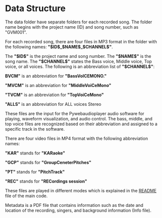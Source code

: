 # Data Structure

The data folder have separate folders for each recorded song. The folder name begins with the project name (ID) and song number, such as "GVM001".

For each recorded song, there are four files in MP3 format in the folder with the following names: **"\$ID\$\_\$NAME\$\_\$CHANNEL\$"**. 

The **"\$ID\$"** is the project name and song number. The **"\$NAME\$"** is the song name. The **"\$CHANNEL\$"** states the Bass voice, Middle voice, Top voice, or all voices. The following is an abbreviation list of **"\$CHANNEL\$"**:

**BVCM"** is an abbreviation for **"BassVoICEMONO."**

**"MVCM"** is an abbreviation for **"MiddleVoiCeMono"**

**"TVCM"** is an abbreviation for **"TopVoiCeMono"**

**"ALLS"** is an abbreviation for ALL voices Stereo

These files are the input for the Pywebaudioplayer audio software for playing, waveform visualization, and audio control. The bass, middle, and top voice files are recognized based on their abbreviation and assigned to a specific track in the software.

There are four video files in MP4 format with the following abbreviation names: 

**"KAR"** stands for **"KARaoke"**

**"GCP"** stands for **"GroupCeneterPitches"**

**"PT"** stands for **"PitchTrack"**

**"REC"** stands for **"RECordings session"**

These files are played in different modes which is explained in the [README](https://github.com/resfahani/GVM-Player/blob/master/README.md) file of the main code.


Metadata is a PDF file that contains information such as the date and location of the recording, singers, and background information (Info file).

